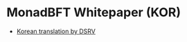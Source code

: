 # MonadBFT Whitepaper (KOR)
- [Korean translation by DSRV](https://github.com/user-attachments/files/19751945/KR.MonadBFT_.Fast.Responsive.Fork-Resistant.Streamlined.Consensus.pdf)
